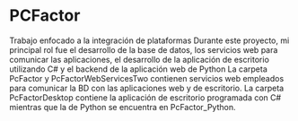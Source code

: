 # PCFactor
Trabajo enfocado a la integración de plataformas 
Durante este proyecto, mi principal rol fue el desarrollo de la base de datos, los servicios web para comunicar las aplicaciones, el desarrollo de la aplicación de escritorio utilizando C# y el backend de la aplicación web de Python
La carpeta PcFactor y PcFactorWebServicesTwo contienen servicios web empleados para comunicar la BD con las aplicaciones web y de escritorio.
La carpeta PcFactorDesktop contiene la aplicación de escritorio programada con C# mientras que la de Python se encuentra en PcFactor_Python.
